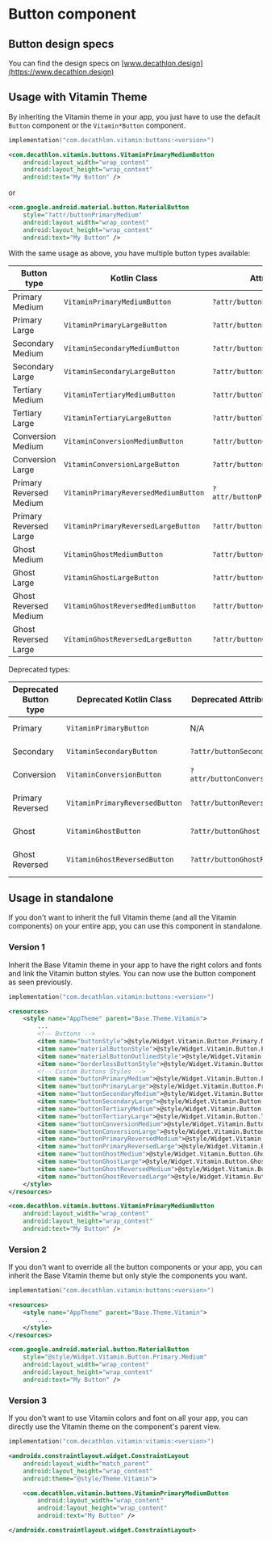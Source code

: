 # Button component

## Button design specs

You can find the design specs on [www.decathlon.design](https://www.decathlon.design)

## Usage with Vitamin Theme

By inheriting the Vitamin theme in your app, you just have to use the default `Button` component or the `Vitamin*Button` component.

```kotlin
implementation("com.decathlon.vitamin:buttons:<version>")
```

```xml
<com.decathlon.vitamin.buttons.VitaminPrimaryMediumButton
    android:layout_width="wrap_content"
    android:layout_height="wrap_content"
    android:text="My Button" />
```

or

```xml
<com.google.android.material.button.MaterialButton
    style="?attr/buttonPrimaryMedium"
    android:layout_width="wrap_content"
    android:layout_height="wrap_content"
    android:text="My Button" />
```

With the same usage as above, you have multiple button types available: 

| Button type             | Kotlin Class                         | Attribute style                     |
|-------------------------|--------------------------------------|-------------------------------------|
| Primary Medium          | `VitaminPrimaryMediumButton`         | `?attr/buttonPrimaryMedium`         |
| Primary Large           | `VitaminPrimaryLargeButton`          | `?attr/buttonPrimaryLarge`          |
| Secondary Medium        | `VitaminSecondaryMediumButton`       | `?attr/buttonSecondaryMedium`       |
| Secondary Large         | `VitaminSecondaryLargeButton`        | `?attr/buttonSecondaryLarge`        |
| Tertiary Medium         | `VitaminTertiaryMediumButton`        | `?attr/buttonTertiaryMedium`        |
| Tertiary Large          | `VitaminTertiaryLargeButton`         | `?attr/buttonTertiaryLarge`         |
| Conversion Medium       | `VitaminConversionMediumButton`      | `?attr/buttonConversionMedium`      |
| Conversion Large        | `VitaminConversionLargeButton`       | `?attr/buttonConversionLarge`       |
| Primary Reversed Medium | `VitaminPrimaryReversedMediumButton` | `?attr/buttonPrimaryReversedMedium` |
| Primary Reversed Large  | `VitaminPrimaryReversedLargeButton`  | `?attr/buttonPrimaryReversedLarge`  |
| Ghost Medium            | `VitaminGhostMediumButton`           | `?attr/buttonGhostMedium`           |
| Ghost Large             | `VitaminGhostLargeButton`            | `?attr/buttonGhostLarge`            |
| Ghost Reversed Medium   | `VitaminGhostReversedMediumButton`   | `?attr/buttonGhostReversedMedium`   |
| Ghost Reversed Large    | `VitaminGhostReversedLargeButton`    | `?attr/buttonGhostReversedLarge`    |

Deprecated types: 

| Deprecated Button type | Deprecated Kotlin Class        | Deprecated Attribute style    | Redirected Button type  |
|------------------------|--------------------------------|-------------------------------|-------------------------|
| Primary                | `VitaminPrimaryButton`         | N/A                           | Primary Medium          |
| Secondary              | `VitaminSecondaryButton`       | `?attr/buttonSecondary`       | Secondary Medium        |
| Conversion             | `VitaminConversionButton`      | `?attr/buttonConversionStyle` | Conversion Medium       |
| Primary Reversed       | `VitaminPrimaryReversedButton` | `?attr/buttonReverseStyle`    | Primary Reversed Medium |
| Ghost                  | `VitaminGhostButton`           | `?attr/buttonGhost`           | Ghost Medium            |
| Ghost Reversed         | `VitaminGhostReversedButton`   | `?attr/buttonGhostReversed`   | Ghost Reversed Medium   |

## Usage in standalone

If you don't want to inherit the full Vitamin theme (and all the Vitamin components) on your entire app, you can use this component in standalone.

### Version 1

Inherit the Base Vitamin theme in your app to have the right colors and fonts and link the Vitamin button styles.
You can now use the button component as seen previously.

```kotlin
implementation("com.decathlon.vitamin:buttons:<version>")
```

```xml
<resources>
    <style name="AppTheme" parent="Base.Theme.Vitamin">
        ...
        <!-- Buttons -->
        <item name="buttonStyle">@style/Widget.Vitamin.Button.Primary.Medium</item>
        <item name="materialButtonStyle">@style/Widget.Vitamin.Button.Primary.Medium</item>
        <item name="materialButtonOutlinedStyle">@style/Widget.Vitamin.Button.Secondary.Medium</item>
        <item name="borderlessButtonStyle">@style/Widget.Vitamin.Button.Ghost.Medium</item>
        <!-- Custom Buttons Styles -->
        <item name="buttonPrimaryMedium">@style/Widget.Vitamin.Button.Primary.Medium</item>
        <item name="buttonPrimaryLarge">@style/Widget.Vitamin.Button.Primary.Large</item>
        <item name="buttonSecondaryMedium">@style/Widget.Vitamin.Button.Secondary.Medium</item>
        <item name="buttonSecondaryLarge">@style/Widget.Vitamin.Button.Secondary.Large</item>
        <item name="buttonTertiaryMedium">@style/Widget.Vitamin.Button.Tertiary.Medium</item>
        <item name="buttonTertiaryLarge">@style/Widget.Vitamin.Button.Tertiary.Large</item>
        <item name="buttonConversionMedium">@style/Widget.Vitamin.Button.Conversion.Medium</item>
        <item name="buttonConversionLarge">@style/Widget.Vitamin.Button.Conversion.Large</item>
        <item name="buttonPrimaryReversedMedium">@style/Widget.Vitamin.Button.PrimaryReversed.Medium</item>
        <item name="buttonPrimaryReversedLarge">@style/Widget.Vitamin.Button.PrimaryReversed.Large</item>
        <item name="buttonGhostMedium">@style/Widget.Vitamin.Button.Ghost.Medium</item>
        <item name="buttonGhostLarge">@style/Widget.Vitamin.Button.Ghost.Large</item>
        <item name="buttonGhostReversedMedium">@style/Widget.Vitamin.Button.GhostReversed.Medium</item>
        <item name="buttonGhostReversedLarge">@style/Widget.Vitamin.Button.GhostReversed.Large</item>
    </style>
</resources>
```

```xml
<com.decathlon.vitamin.buttons.VitaminPrimaryMediumButton
    android:layout_width="wrap_content"
    android:layout_height="wrap_content"
    android:text="My Button" />
```

### Version 2

If you don't want to override all the button components or your app, you can inherit the Base Vitamin theme but only style the components you want.

```kotlin
implementation("com.decathlon.vitamin:buttons:<version>")
```

```xml
<resources>
    <style name="AppTheme" parent="Base.Theme.Vitamin">
        ...
    </style>
</resources>
```

```xml
<com.google.android.material.button.MaterialButton
    style="@style/Widget.Vitamin.Button.Primary.Medium"
    android:layout_width="wrap_content"
    android:layout_height="wrap_content"
    android:text="My Button" />
```

### Version 3

If you don't want to use Vitamin colors and font on all your app, you can directly use the Vitamin theme on the component's parent view.

```kotlin
implementation("com.decathlon.vitamin:vitamin:<version>")
```

```xml
<androidx.constraintlayout.widget.ConstraintLayout
    android:layout_width="match_parent"
    android:layout_height="wrap_content"
    android:theme="@style/Theme.Vitamin">

    <com.decathlon.vitamin.buttons.VitaminPrimaryMediumButton
        android:layout_width="wrap_content"
        android:layout_height="wrap_content"
        android:text="My Button" />

</androidx.constraintlayout.widget.ConstraintLayout>
```
